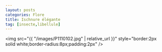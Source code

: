 ```yaml
---
layout: posts
categories: Flore
title: Ischnure élégante
tag: [insecte,libellule]
---
```

<img src="{{ "/images/P1110102.jpg" | relative_url }}" style="border:2px solid white;border-radius:8px;padding:2px" />

